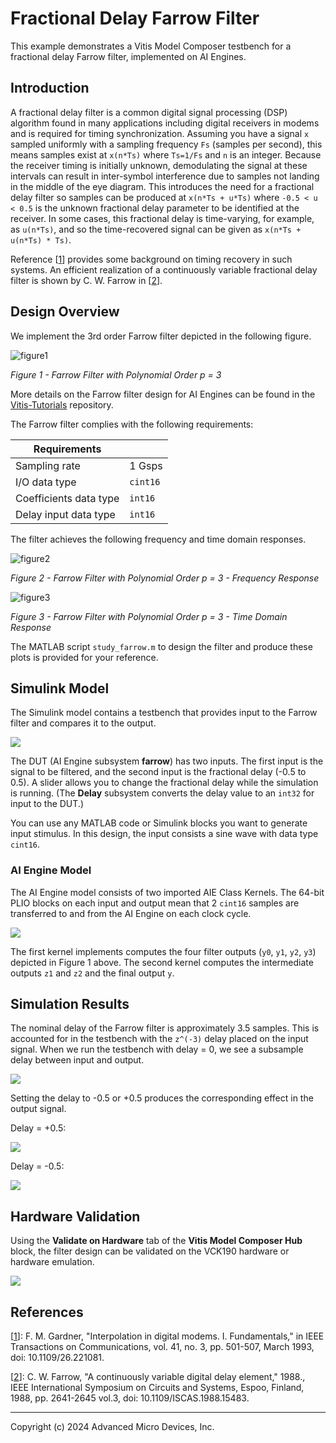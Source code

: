 # Fractional Delay Farrow Filter

This example demonstrates a Vitis Model Composer testbench for a fractional delay Farrow filter, implemented on AI Engines.

## Introduction

A fractional delay filter is a common digital signal processing (DSP) algorithm found in many applications including digital receivers in modems and is required for timing synchronization.
Assuming you have a signal `x` sampled uniformly with a sampling frequency `Fs` (samples per second), this means samples exist at `x(n*Ts)` where `Ts=1/Fs` and `n` is an integer. Because the receiver timing is initially unknown, demodulating the signal at these intervals can result in inter-symbol interference due to samples not landing in the middle of the eye diagram.
This introduces the need for a fractional delay filter so samples can be produced at `x(n*Ts + u*Ts)` where `-0.5 < u < 0.5` is the unknown fractional delay parameter to be identified at the receiver. In some cases, this fractional delay is time-varying, for example, as `u(n*Ts)`, and so the time-recovered signal can be given as `x(n*Ts + u(n*Ts) * Ts)`. 

Reference [[1]] provides some background on timing recovery in such systems. An efficient realization of a continuously variable fractional delay filter is shown by C. W. Farrow in [[2]].

## Design Overview

We implement the 3rd order Farrow filter depicted in the following figure.

![figure1](Images/farrow_3rd_order.png)

*Figure 1 - Farrow Filter with Polynomial Order p = 3*

More details on the Farrow filter design for AI Engines can be found in the [Vitis-Tutorials](https://github.com/Xilinx/Vitis-Tutorials/tree/2024.2/AI_Engine_Development/AIE/Design_Tutorials/15-farrow_filter) repository.

The Farrow filter complies with the following requirements:

|Requirements| |
|---|---|
| Sampling rate | 1 Gsps |
| I/O data type | `cint16` |
| Coefficients data type | `int16` |
| Delay input data type | `int16` |

The filter achieves the following frequency and time domain responses.

![figure2](Images/farrow_freq_response.png)

*Figure 2 - Farrow Filter with Polynomial Order p = 3 - Frequency Response*

![figure3](Images/farrow_time_domain.png)

*Figure 3 - Farrow Filter with Polynomial Order p = 3 - Time Domain Response*

The MATLAB script `study_farrow.m` to design the filter and produce these plots is provided for your reference.

## Simulink Model

The Simulink model contains a testbench that provides input to the Farrow filter and compares it to the output.

![](Images/model1.png)

The DUT (AI Engine subsystem **farrow**) has two inputs. The first input is the signal to be filtered, and the second input is the fractional delay (-0.5 to 0.5). A slider allows you to change the fractional delay while the simulation is running. (The **Delay** subsystem converts the delay value to an `int32` for input to the DUT.)

You can use any MATLAB code or Simulink blocks you want to generate input stimulus. In this design, the input consists a sine wave with data type `cint16`.

### AI Engine Model

The AI Engine model consists of two imported AIE Class Kernels. The 64-bit PLIO blocks on each input and output mean that 2 `cint16` samples are transferred to and from the AI Engine on each clock cycle.

![](Images/model2.png)

The first kernel implements computes the four filter outputs (`y0`, `y1`, `y2`, `y3`) depicted in Figure 1 above. The second kernel computes the intermediate outputs `z1` and `z2` and the final output `y`.

## Simulation Results

The nominal delay of the Farrow filter is approximately 3.5 samples. This is accounted for in the testbench with the `z^(-3)` delay placed on the input signal. When we run the testbench with delay = 0, we see a subsample delay between input and output.

![](Images/delay0.png)

Setting the delay to -0.5 or +0.5 produces the corresponding effect in the output signal.

Delay = +0.5:

![](Images/delayplus.png)

Delay = -0.5:

![](Images/delayminus.png)

## Hardware Validation

Using the **Validate on Hardware** tab of the **Vitis Model Composer Hub** block, the filter design can be validated on the VCK190 hardware or hardware emulation.

![](Images/hw_emu.png)

## References

[1]:<https://ieeexplore.ieee.org/document/221081>
[[1]]: F. M. Gardner, "Interpolation in digital modems. I. Fundamentals," in IEEE Transactions on Communications, vol. 41, no. 3, pp. 501-507, March 1993, doi: 10.1109/26.221081.

[2]:<https://ieeexplore.ieee.org/document/15483>
[[2]]: C. W. Farrow, "A continuously variable digital delay element," 1988., IEEE International Symposium on Circuits and Systems, Espoo, Finland, 1988, pp. 2641-2645 vol.3, doi: 10.1109/ISCAS.1988.15483.

------------

Copyright (c) 2024 Advanced Micro Devices, Inc.
